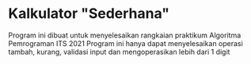 # Kalkulator "Sederhana"
 
Program ini dibuat untuk menyelesaikan rangkaian praktikum Algoritma Pemrograman ITS 2021
Program ini hanya dapat menyelesaikan operasi tambah, kurang, validasi input dan mengoperasikan lebih dari 1 digit
